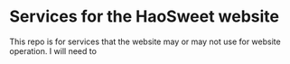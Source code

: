 # Services for the HaoSweet website

This repo is for services that the website may or may not use
for website operation. I will need to 
